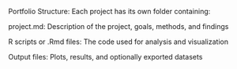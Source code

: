 Portfolio Structure:
Each project has its own folder containing:

project.md: Description of the project, goals, methods, and findings

R scripts or .Rmd files: The code used for analysis and visualization

Output files: Plots, results, and optionally exported datasets




